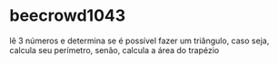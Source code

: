 # beecrowd1043
lê 3 números e determina se é possível fazer um triângulo, caso seja, calcula seu perímetro, senão, calcula a área do trapézio
